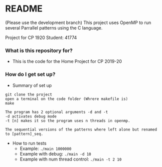 # README #
(Please use the development branch)
This project uses OpenMP to run several Parrallel patterns using the C language.

Project for CP 1920
Student: 41774

### What is this repository for? ###

* This is the code for the Home Project for CP 2019-20

### How do I get set up? ###

* Summary of set up

```
git clone the project
open a terminal on the code folder (Whrere makefile is)
make
```

```
The program has 2 optional arguments -d and -t
-d activates debug mode
-t [n] makes it so the program uses n threads in openmp.

The sequential versions of the patterns where left alone but renamed to [pattern]_seq.
```

* How to run tests
    * Example: `./main 1000000`
    * Example with debug: `./main -d 10`
    * Example with num thread control: `./main -t 2 10`

